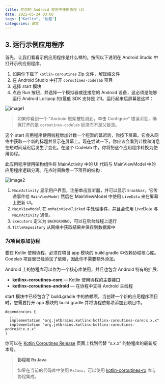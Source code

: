```yaml
---
title: 在你的 Android 程序中使用协程（3）
date: 2021-05-24 03:00
tags: ["Kotlin", "协程"]
categories: 译文
---
```


## 3. 运行示例应用程序

首先，让我们看看示例应用程序是什么样的。按照以下说明在 Android Studio 中打开示例应用程序。

1. 如果你下载了 `kotlin-coroutines` Zip 文件，解压缩文件
2. 在 Android Studio 中打开 `coroutines-codelab` 项目
3. 选择 start 模块
4. 点击 Run 按钮，并选择一个模拟器或连接您的 Android 设备，这必须是能够运行 Android Lollipop 的(最低 SDK 支持是 21)。运行起来后屏幕是这样：

![image1](https://developer.android.com/codelabs/kotlin-coroutines/img/a7d14a8aa9b85a6b.png)

> 如果你看到一个 "Android 框架被检测到，单击 Configure" 错误消息，确保打开的是 `coroutines-codelab` 目录而不是父目录。

这个 start 应用程序使用线程增加计数一个短暂的延迟后，你按下屏幕。它会从网络中获取一个新的标题并显示在屏幕上。现在尝试一下，你应该会看到计数和消息在短时间延迟后发生了变化。在这个 Codelab 中，你将把这个应用程序转换为使用协程。

此应用程序使用架构组件将 MainActivity 中的 UI 代码与 MainViewModel 中的应用程序逻辑分离。花点时间熟悉一下项目的结构：

![image2](https://developer.android.com/codelabs/kotlin-coroutines/img/cbc7d16909facb7c.png)

1. `MainActivity` 显示用户界面，注册单击监听器，并可以显示 `Snackbar`。它传递事件给 `MainViewModel` 然后在 MainViewModel 中使用 `LiveData` 来在屏幕上更新 UI。
2. `MainViewModel` 在 `onMainViewClicked` 中处理事件，并且会使用 LiveData 与 `MainActivity` 通信。
3. `Executors` 定义为 `BACKGROUND`，可以在后台线程上运行
4. `TitleRepository` 从网络中获取结果并保存到数据库中

### 为项目添加协程

要在 Kotlin 使用协程，必须在项目 app 模块的 build.gradle 中依赖协程核心库。Codelab 项目里已经添加了依赖，因此你不需要额外添加。

Android 上的协程库可以作为一个核心库使用，并且也包含 Android 特有的扩展:

- **kotlinx-coroutines-core** —  Kotlin 使用协程的主要接口
- **kotlinx-coroutines-android** — 在协程中支持 Android 主线程

start 模块中已经包含了 build.gradle 中的依赖项。当创建一个新的应用程序项目时，您需要打开 app 模块的 build.gradle 并将协程依赖项添加到项目中。

```
dependencies {
  ...
  implementation "org.jetbrains.kotlinx:kotlinx-coroutines-core:x.x.x"
  implementation "org.jetbrains.kotlinx:kotlinx-coroutines-android:x.x.x"
}
```

你可以在 [Kotlin Coroutines Release](https://github.com/Kotlin/kotlinx.coroutines/releases) 页面上找到代替 “x.x.x” 的协程库的最新版本号。

> **协程和 RxJava**
>
> 如果在当前的代码库中使用 `RxJava`，可以使用 [kotlin-coroutines-rx](https://github.com/Kotlin/kotlinx.coroutines/tree/master/reactive) 库与协程集成。

